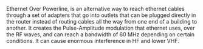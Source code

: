 Ethernet Over Powerline, is an alternative way to reach ethernet cables through a set of adapters that go into outlets that can be plugged directly in the router instead of routing cables all the way from one end of a building to another. It creates the Pulse-Amplitude modulation that ethernet uses, over the RF waves, and can reach a bandwidth of 60 MHz depending on certain conditions. It can cause enormous interference in HF and lower VHF.